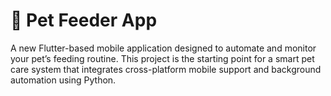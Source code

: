 # 🐾 Pet Feeder App

A new Flutter-based mobile application designed to automate and monitor your pet’s feeding routine. This project is the starting point for a smart pet care system that integrates cross-platform mobile support and background automation using Python.

